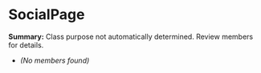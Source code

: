 # SocialPage

**Summary:** Class purpose not automatically determined. Review members for details.
- *(No members found)*
